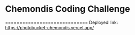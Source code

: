 # Chemondis Coding Challenge
=============================
Deployed link: https://photobucket-chemondis.vercel.app/